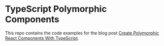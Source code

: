 # TypeScript Polymorphic Components

This repo contains the code examples for the blog post [Create Polymorphic React Components With TypeScript](https://www.jonrutter.io/blog/typescript-polymorphic-components).
